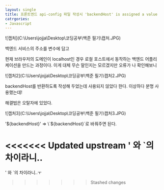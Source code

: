 ```yaml
---
layout: single
title: 프론트엔드 api-config 파일 작성시 'backendHost' is assigned a value but never used + Uncaught (in promise) SyntaxError: Unexpected token < in JSON at position ** 경고 해결법
catrgories:
- Javascript
---
```


![캡처](C:\Users\jojja\Desktop\코딩공부\백준 필기\캡처.JPG)

백엔드 서비스의 주소를 변수에 담고

현재 브라우저의 도메인이 localhost인 경우 로컬 호스트에서 동작하는 백엔드 어플리케이션을 만드는 과정이다. 이게 대체 무슨 말인지는 모르겠지만 오류가 나 확인해보니



![캡처2](C:\Users\jojja\Desktop\코딩공부\백준 필기\캡처2.JPG)

backendHost를 반환하도록 작성해 두었는데 사용되지 않았다 한다. 이상하다 분명 사용했는데!

해결법은 오탈자에 있었다.



![캡처3](C:\Users\jojja\Desktop\코딩공부\백준 필기\캡처3.JPG)

'${backendHost}' => \`${backendHost}\`로 바꿔주면 된다.

<<<<<<< Updated upstream
' 와 `의 차이라니..
=======
' 와 `의 차이라니..ㅜ
>>>>>>> Stashed changes
